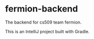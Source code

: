 # fermion-backend
The backend for cs509 team fermion.

This is an IntelliJ project built with Gradle.
